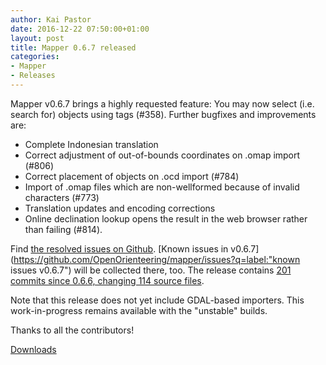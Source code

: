 ```yaml
---
author: Kai Pastor
date: 2016-12-22 07:50:00+01:00
layout: post
title: Mapper 0.6.7 released
categories:
- Mapper
- Releases
---
```


Mapper v0.6.7 brings a highly requested feature: You may now select (i.e. search for) objects using tags (#358). Further bugfixes and improvements are:

 - Complete Indonesian translation
 - Correct adjustment of out-of-bounds coordinates on .omap import (#806)
 - Correct placement of objects on .ocd import (#784)
 - Import of .omap files which are non-wellformed because of invalid characters (#773)
 - Translation updates and encoding corrections
 - Online declination lookup opens the result in the web browser rather than failing (#814).

Find [the resolved issues on Github](https://github.com/OpenOrienteering/mapper/issues?q=milestone:v0.6.7+is:closed).
[Known issues in v0.6.7](https://github.com/OpenOrienteering/mapper/issues?q=label:"known issues v0.6.7") will be collected there, too. 
The release contains [201 commits since 0.6.6, changing 114 source files](https://github.com/OpenOrienteering/mapper/compare/v0.6.6...v0.6.7).

Note that this release does not yet include GDAL-based importers. This work-in-progress remains available with the "unstable" builds.

Thanks to all the contributors!

<a class="btn btn-primary" href="https://github.com/OpenOrienteering/mapper/releases/tag/v0.6.6">Downloads</a>
